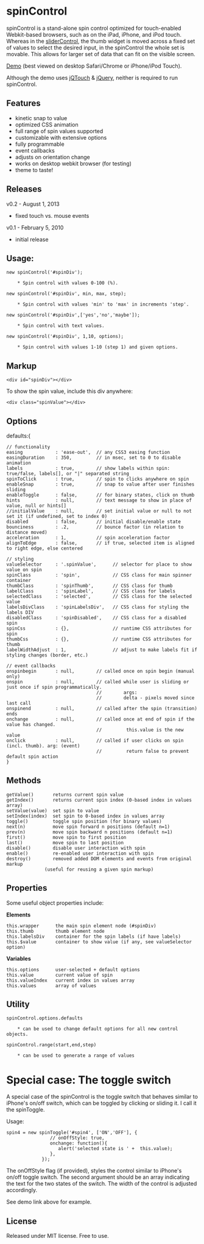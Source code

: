 # spinControl

spinControl is a stand-alone spin control optimized for touch-enabled Webkit-based browsers, such as on the iPad, iPhone, and iPod touch.  Whereas in the [sliderControl](http://github.com/moos/sliderControl), the thumb widget is moved across a fixed set of values to select the desired input, in the spinControl the whole set is movable.  This allows for larger set of data that can fit on the visible screen.

[Demo](http://42at.com/lab/spinControl) (best viewed on desktop Safari/Chrome or iPhone/iPod Touch).

Although the demo uses [jQTouch](http://www.jqtouch.com/) & [jQuery](http://jquery.com/), neither is required to run spinControl.

## Features

* kinetic snap to value
* optimized CSS animation
* full range of spin values supported
* customizable with extensive options
* fully programmable
* event callbacks
* adjusts on orientation change
* works on desktop webkit browser (for testing)
* theme to taste!

## Releases

v0.2 - August 1, 2013
 * fixed touch vs. mouse events

v0.1 - February 5, 2010
 * initial release


## Usage:

	new spinControl('#spinDiv');

		* Spin control with values 0-100 (%).

	new spinControl('#spinDiv', min, max, step);

		* Spin control with values 'min' to 'max' in increments 'step'.

	new spinControl('#spinDiv',['yes','no','maybe']);

		* Spin control with text values.

	new spinControl('#spinDiv', 1,10, options);

		* Spin control with values 1-10 (step 1) and given options.


## Markup

	<div id="spinDiv"></div>

To show the spin value, include this div anywhere:

	<div class="spinValue"></div>

## Options

defaults:{

	// functionality
	easing            : 'ease-out',	 // any CSS3 easing function
	easingDuration    : 350,		 // in msec, set to 0 to disable animation
	labels            : true,        // show labels within spin: true/false, labels[], or "|" separated string
	spinToClick       : true,        // spin to clicks anywhere on spin
	enableSnap        : true,        // snap to value after user finishes sliding
	enableToggle      : false,       // for binary states, click on thumb
	hints             : null,        // text message to show in place of value, null or hints[]
	//initialValue    : null,        // set initial value or null to not set it (if undefined, set to index 0)
	disabled          : false,       // initial disable/enable state
	bounciness        : .2,          // bounce factor (in relation to distance moved)
	acceleration      : 1,           // spin acceleration factor
	alignToEdge       : false,       // if true, selected item is aligned to right edge, else centered

	// styling
	valueSelector     : '.spinValue',      // selector for place to show value on spin
	spinClass         : 'spin',            // CSS class for main spinner container
	thumbClass        : 'spinThumb',       // CSS class for thumb
	labelClass        : 'spinLabel',       // CSS class for labels
	selectedClass     : 'selected',        // CSS class for the selected value
	labelsDivClass    : 'spinLabelsDiv',   // CSS class for styling the labels DIV
	disabledClass     : 'spinDisabled',    // CSS class for a disabled spin
	spinCss           : {},                // runtime CSS attributes for spin
	thumbCss          : {},                // runtime CSS attributes for thumb
	labelWidthAdjust  : 1,                 // adjust to make labels fit if styling changes (border, etc.)

	// event callbacks
	onspinbegin       : null,        // called once on spin begin (manual only)
	onspin            : null,        // called while user is sliding or just once if spin programmatically.
									 //        args:
									 //        delta - pixels moved since last call
	onspinend         : null,        // called after the spin (transition) ends
	onchange          : null,        // called once at end of spin if the value has changed.
									 //         this.value is the new value
	onclick           : null,        // called if user clicks on spin (incl. thumb). arg: (event)
									 //         return false to prevent default spin action
	}


## Methods

	getValue()       returns current spin value
	getIndex()       returns current spin index (0-based index in values array)
	setValue(value)  set spin to value
	setIndex(index)  set spin to 0-based index in values array
	toggle()         toggle spin position (for binary values)
	next(n)          move spin forward n positions (default n=1)
	prev(n)          move spin backward n positions (default n=1)
	first()          move spin to first position
	last()           move spin to last position
	disable()        disable user interaction with spin
	enable()         re-enabled user interaction with spin
	destroy()        removed added DOM elements and events from original markup
				  (useful for reusing a given spin markup)

## Properties

Some useful object properties include:

**Elements**

	this.wrapper      the main spin element node (#spinDiv)
	this.thumb        thumb element node
	this.labelsDiv    container for the spin labels (if have labels)
	this.$value       container to show value (if any, see valueSelector option)

**Variables**

	this.options      user-selected + default options
	this.value        current value of spin
	this.valueIndex   current index in values array
	this.values       array of values

## Utility

	spinControl.options.defaults

		* can be used to change default options for all new control objects.

	spinControl.range(start,end,step)

		* can be used to generate a range of values

# Special case: The toggle switch

A special case of the spinControl is the toggle switch that behaves similar to iPhone's on/off switch, which can be toggled by clicking or sliding it.  I call it the spinToggle.

Usage:

	spin4 = new spinToggle('#spin4', ['ON','OFF'], {
					// onOffStyle: true,
					onchange: function(){
					   alert('selected state is ' +  this.value);
					},
				 });

The onOffStyle flag (if provided), styles the control similar to iPhone's on/off toggle switch.  The second argument should be an array indicating the text for the two states of the switch.  The width of the control is adjusted accordingly.

See demo link above for example.


## License

Released under MIT license.  Free to use.
